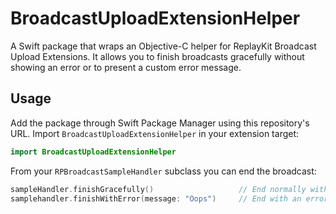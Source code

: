 # BroadcastUploadExtensionHelper

A Swift package that wraps an Objective-C helper for ReplayKit Broadcast Upload Extensions. It allows you to finish broadcasts gracefully without showing an error or to present a custom error message.

## Usage

Add the package through Swift Package Manager using this repository's URL. Import `BroadcastUploadExtensionHelper` in your extension target:

```swift
import BroadcastUploadExtensionHelper
```

From your `RPBroadcastSampleHandler` subclass you can end the broadcast:

```swift
sampleHandler.finishGracefully()                   // End normally without and error alert
samplehandler.finishWithError(message: "Oops")     // End with an error alert
```
